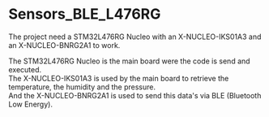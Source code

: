 # Sensors_BLE_L476RG

The project need a STM32L476RG Nucleo with an X-NUCLEO-IKS01A3 and an X-NUCLEO-BNRG2A1 to work.  

The STM32L476RG Nucleo is the main board were the code is send and executed.  
The X-NUCLEO-IKS01A3 is used by the main board to retrieve the temperature, the humidity and 
the pressure.  
And the X-NUCLEO-BNRG2A1 is used to send this data's via BLE (Bluetooth Low Energy).  

